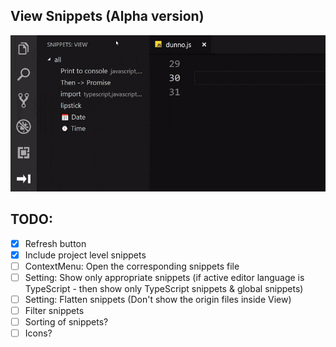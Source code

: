 ## View Snippets (Alpha version)

![Demo](img/demo.gif)

## TODO:

- [x] Refresh button
- [x] Include project level snippets
- [ ] ContextMenu: Open the corresponding snippets file
- [ ] Setting: Show only appropriate snippets (if active editor language is TypeScript - then show only TypeScript snippets & global snippets)
- [ ] Setting: Flatten snippets (Don't show the origin files inside View)
- [ ] Filter snippets
- [ ] Sorting of snippets?
- [ ] Icons?
